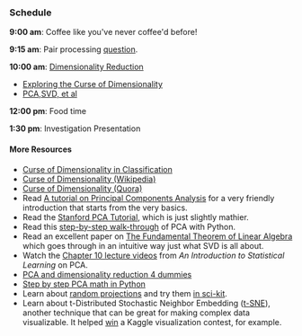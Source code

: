 ### Schedule

**9:00 am**: Coffee like you've never coffee'd before!

**9:15 am**: Pair processing [question](pair.md).

**10:00 am**: [Dimensionality Reduction](Dimensionality_Reduction_PCA.pdf)

* [Exploring the Curse of Dimensionality](Curse_of_Dimensionality.ipynb)
* [PCA,SVD, et al](LSA_NMF.ipynb)

**12:00 pm**: Food time

**1:30 pm**: Investigation Presentation


#### More Resources

 * [Curse of Dimensionality in Classification](http://www.visiondummy.com/2014/04/curse-dimensionality-affect-classification/)
 * [Curse of Dimensionality (Wikipedia)](http://en.wikipedia.org/wiki/Curse_of_dimensionality)
 * [Curse of Dimensionality (Quora)](http://www.quora.com/What-is-the-curse-of-dimensionality)
 * Read [A tutorial on Principal Components Analysis](http://www.cs.otago.ac.nz/cosc453/student_tutorials/principal_components.pdf) for a very friendly introduction that starts from the very basics.
 * Read the [Stanford PCA Tutorial](http://ufldl.stanford.edu/wiki/index.php/PCA), which is just slightly mathier.
 * Read this [step-by-step walk-through](http://sebastianraschka.com/Articles/2014_pca_step_by_step.html) of PCA with Python.
 * Read an excellent paper on [The Fundamental Theorem of Linear Algebra](http://home.eng.iastate.edu/~julied/classes/CE570/Notes/strangpaper.pdf) which goes through in an intuitive way just what SVD is all about.
 * Watch the [Chapter 10 lecture videos](http://www.dataschool.io/15-hours-of-expert-machine-learning-videos/) from *An Introduction to Statistical Learning* on PCA.
 * [PCA and dimensionality reduction 4 dummies](http://georgemdallas.wordpress.com/2013/10/30/principal-component-analysis-4-dummies-eigenvectors-eigenvalues-and-dimension-reduction/)
 * [Step by step PCA math in Python](http://sebastianraschka.com/Articles/2014_pca_step_by_step.html)
 * Learn about [random projections](http://users.ics.aalto.fi/ella/publications/randproj_kdd.pdf) and try them [in sci-kit](http://scikit-learn.org/stable/modules/random_projection.html).
 * Learn about t-Distributed Stochastic Neighbor Embedding ([t-SNE](http://homepage.tudelft.nl/19j49/t-SNE.html)), another technique that can be great for making complex data visualizable. It helped [win](http://blog.kaggle.com/2012/11/02/t-distributed-stochastic-neighbor-embedding-wins-merck-viz-challenge/) a Kaggle visualization contest, for example.
